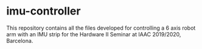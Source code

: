 # imu-controller
This repository contains all the files developed for controlling a 6 axis robot arm with an IMU strip for the Hardware II Seminar at IAAC 2019/2020, Barcelona. 
